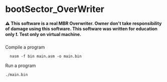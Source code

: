 # bootSector_OverWriter

#### ⚠️ This software is a real MBR Overwriter. Owner don't take responsibility of damage using this software. This software was written for education only ❗️. Test only on virtual machine.

Compile a program </br>

      nasm -f bin main.asm -o main.bin

Run a program </br>


    ./main.bin
